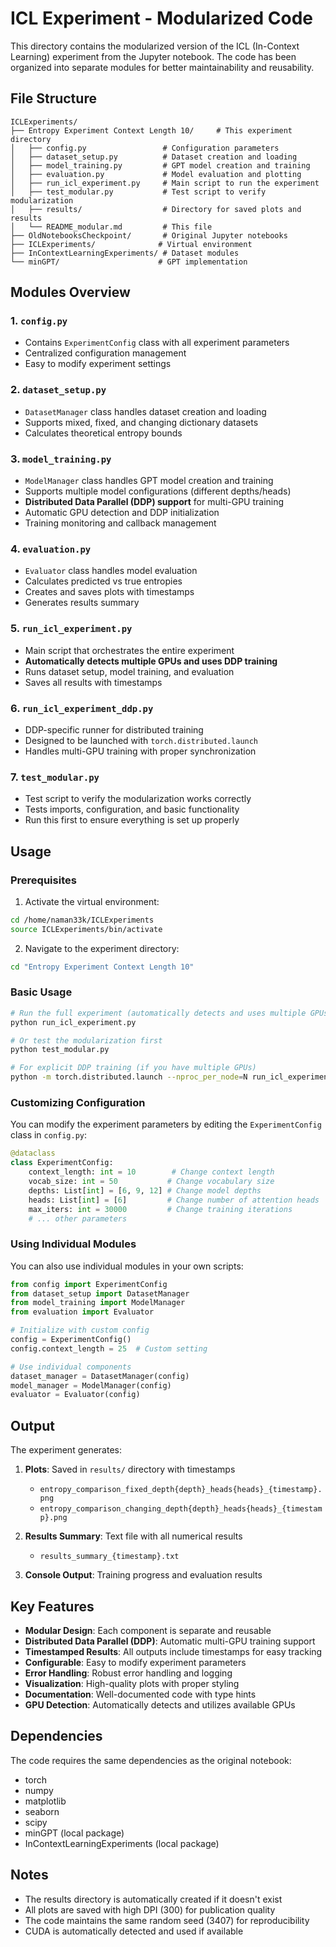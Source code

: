# ICL Experiment - Modularized Code

This directory contains the modularized version of the ICL (In-Context Learning) experiment from the Jupyter notebook. The code has been organized into separate modules for better maintainability and reusability.

## File Structure

```
ICLExperiments/
├── Entropy Experiment Context Length 10/     # This experiment directory
│   ├── config.py                 # Configuration parameters
│   ├── dataset_setup.py          # Dataset creation and loading
│   ├── model_training.py         # GPT model creation and training
│   ├── evaluation.py             # Model evaluation and plotting
│   ├── run_icl_experiment.py     # Main script to run the experiment
│   ├── test_modular.py           # Test script to verify modularization
│   ├── results/                  # Directory for saved plots and results
│   └── README_modular.md         # This file
├── OldNotebooksCheckpoint/       # Original Jupyter notebooks
├── ICLExperiments/              # Virtual environment
├── InContextLearningExperiments/ # Dataset modules
└── minGPT/                      # GPT implementation
```

## Modules Overview

### 1. `config.py`
- Contains `ExperimentConfig` class with all experiment parameters
- Centralized configuration management
- Easy to modify experiment settings

### 2. `dataset_setup.py`
- `DatasetManager` class handles dataset creation and loading
- Supports mixed, fixed, and changing dictionary datasets
- Calculates theoretical entropy bounds

### 3. `model_training.py`
- `ModelManager` class handles GPT model creation and training
- Supports multiple model configurations (different depths/heads)
- **Distributed Data Parallel (DDP) support** for multi-GPU training
- Automatic GPU detection and DDP initialization
- Training monitoring and callback management

### 4. `evaluation.py`
- `Evaluator` class handles model evaluation
- Calculates predicted vs true entropies
- Creates and saves plots with timestamps
- Generates results summary

### 5. `run_icl_experiment.py`
- Main script that orchestrates the entire experiment
- **Automatically detects multiple GPUs and uses DDP training**
- Runs dataset setup, model training, and evaluation
- Saves all results with timestamps

### 6. `run_icl_experiment_ddp.py`
- DDP-specific runner for distributed training
- Designed to be launched with `torch.distributed.launch`
- Handles multi-GPU training with proper synchronization

### 7. `test_modular.py`
- Test script to verify the modularization works correctly
- Tests imports, configuration, and basic functionality
- Run this first to ensure everything is set up properly

## Usage

### Prerequisites
1. Activate the virtual environment:
```bash
cd /home/naman33k/ICLExperiments
source ICLExperiments/bin/activate
```

2. Navigate to the experiment directory:
```bash
cd "Entropy Experiment Context Length 10"
```

### Basic Usage
```bash
# Run the full experiment (automatically detects and uses multiple GPUs)
python run_icl_experiment.py

# Or test the modularization first
python test_modular.py

# For explicit DDP training (if you have multiple GPUs)
python -m torch.distributed.launch --nproc_per_node=N run_icl_experiment_ddp.py
```

### Customizing Configuration
You can modify the experiment parameters by editing the `ExperimentConfig` class in `config.py`:

```python
@dataclass
class ExperimentConfig:
    context_length: int = 10        # Change context length
    vocab_size: int = 50           # Change vocabulary size
    depths: List[int] = [6, 9, 12] # Change model depths
    heads: List[int] = [6]         # Change number of attention heads
    max_iters: int = 30000         # Change training iterations
    # ... other parameters
```

### Using Individual Modules
You can also use individual modules in your own scripts:

```python
from config import ExperimentConfig
from dataset_setup import DatasetManager
from model_training import ModelManager
from evaluation import Evaluator

# Initialize with custom config
config = ExperimentConfig()
config.context_length = 25  # Custom setting

# Use individual components
dataset_manager = DatasetManager(config)
model_manager = ModelManager(config)
evaluator = Evaluator(config)
```

## Output

The experiment generates:

1. **Plots**: Saved in `results/` directory with timestamps
   - `entropy_comparison_fixed_depth{depth}_heads{heads}_{timestamp}.png`
   - `entropy_comparison_changing_depth{depth}_heads{heads}_{timestamp}.png`

2. **Results Summary**: Text file with all numerical results
   - `results_summary_{timestamp}.txt`

3. **Console Output**: Training progress and evaluation results

## Key Features

- **Modular Design**: Each component is separate and reusable
- **Distributed Data Parallel (DDP)**: Automatic multi-GPU training support
- **Timestamped Results**: All outputs include timestamps for easy tracking
- **Configurable**: Easy to modify experiment parameters
- **Error Handling**: Robust error handling and logging
- **Visualization**: High-quality plots with proper styling
- **Documentation**: Well-documented code with type hints
- **GPU Detection**: Automatically detects and utilizes available GPUs

## Dependencies

The code requires the same dependencies as the original notebook:
- torch
- numpy
- matplotlib
- seaborn
- scipy
- minGPT (local package)
- InContextLearningExperiments (local package)

## Notes

- The results directory is automatically created if it doesn't exist
- All plots are saved with high DPI (300) for publication quality
- The code maintains the same random seed (3407) for reproducibility
- CUDA is automatically detected and used if available
